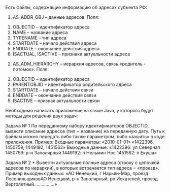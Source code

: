 Есть файлы, содержащие информацию об адресах субъекта РФ:
1.	AS_ADDR_OBJ – данные адресов. Поля:
1)	OBJECTID – идентификатор адреса
2)	NAME – название адреса
3)	TYPENAME – тип адреса
4)	STARTDATE – начало действия адреса
5)	ENDDATE – окончание действия адреса
6)	ISACTUAL, ISACTIVE – признаки актуальности адреса

2.	AS_ADM_HIERARCHY – иерархия адресов, связь «родитель - потомок». Поля:
1)	OBJECTID – идентификатор адреса
2)	PARENTOBJID – идентификатор родительского адреса
3)	STARTDATE – начало действия связи
4)	ENDDATE – окончание действия связи
5)	ISACTIVE – признак актуальности связи

Необходимо написать приложение на языке Java, у которого будут методы для решения двух задач:

Задача № 1
По переданному набору идентификаторов OBJECTID, вывести описание адресов (тип + название) на переданную дату. 
Путь к файлам можно передать либо также параметром, либо «зашить» в коде приложения.
Пример:
Входные параметры:
«2010-01-01»
«1422396, 1450759, 1449192, 1451562»
Выходные данные:
«1422396: ул Северная
1450759: р-н Заполярный
1449192: п Нельмин Нос
1451562: п Екуша»


Задача № 2 *
Вывести актуальные полные адреса (строку с цепочкой адресов по иерархии), в которых встречается тип адреса = «проезд».
Пример выходных данных:
«АО Ненецкий, г Нарьян-Мар, проезд ЛесопильщиковАО Ненецкий, р-н Заполярный, рп Искателей, проезд Вертолетный…………….»
